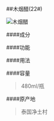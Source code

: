 ##木烟醋(22#)

![木烟醋](images/022_mark.jpg)

####成分
>

####功能
>

####用法
>

####容量
>480ml/瓶

####原产地
>泰国净土村 